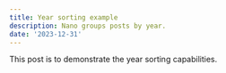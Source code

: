 ```yaml
---
title: Year sorting example
description: Nano groups posts by year.
date: '2023-12-31'
---
```





This post is to demonstrate the year sorting capabilities.
